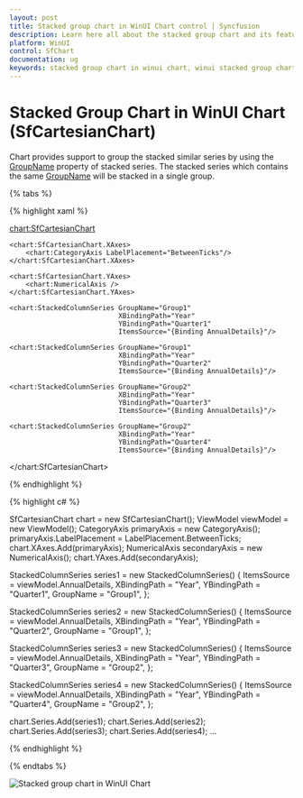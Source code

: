 ```yaml
---
layout: post
title: Stacked group chart in WinUI Chart control | Syncfusion
description: Learn here all about the stacked group chart and its features in Syncfusion® WinUI Chart (SfCartesianChart) control.
platform: WinUI
control: SfChart
documentation: ug
keywords: stacked group chart in winui chart, winui stacked group chart customization, syncfusion winui stacked group chart, winui sfcartesianchart stacked group chart settings.
---
```


# Stacked Group Chart in WinUI Chart (SfCartesianChart)

Chart provides support to group the stacked similar series by using the [GroupName](https://help.syncfusion.com/cr/winui/Syncfusion.UI.Xaml.Charts.StackedSeriesBase.html#Syncfusion_UI_Xaml_Charts_StackedSeriesBase_GroupName) property of stacked series. The stacked series which contains the same [GroupName](https://help.syncfusion.com/cr/winui/Syncfusion.UI.Xaml.Charts.StackedSeriesBase.html#Syncfusion_UI_Xaml_Charts_StackedSeriesBase_GroupName) will be stacked in a single group.

{% tabs %}

{% highlight xaml %}

<chart:SfCartesianChart>
    
    <chart:SfCartesianChart.XAxes>
        <chart:CategoryAxis LabelPlacement="BetweenTicks"/>
    </chart:SfCartesianChart.XAxes>

    <chart:SfCartesianChart.YAxes>
        <chart:NumericalAxis />
    </chart:SfCartesianChart.YAxes>  
    
    <chart:StackedColumnSeries GroupName="Group1" 
                               XBindingPath="Year" 
                               YBindingPath="Quarter1" 
                               ItemsSource="{Binding AnnualDetails}"/>

    <chart:StackedColumnSeries GroupName="Group1" 
                               XBindingPath="Year" 
                               YBindingPath="Quarter2"
                               ItemsSource="{Binding AnnualDetails}"/>

    <chart:StackedColumnSeries GroupName="Group2" 
                               XBindingPath="Year"  
                               YBindingPath="Quarter3" 
                               ItemsSource="{Binding AnnualDetails}"/>

    <chart:StackedColumnSeries GroupName="Group2" 
                               XBindingPath="Year"
                               YBindingPath="Quarter4" 
                               ItemsSource="{Binding AnnualDetails}"/>

</chart:SfCartesianChart>

{% endhighlight %}

{% highlight c# %}

SfCartesianChart chart = new SfCartesianChart();
ViewModel viewModel = new ViewModel();
CategoryAxis primaryAxis = new CategoryAxis();
primaryAxis.LabelPlacement = LabelPlacement.BetweenTicks;
chart.XAxes.Add(primaryAxis);
NumericalAxis secondaryAxis = new NumericalAxis();
chart.YAxes.Add(secondaryAxis);

StackedColumnSeries series1 = new StackedColumnSeries()
{
    ItemsSource = viewModel.AnnualDetails,
    XBindingPath = "Year",
    YBindingPath = "Quarter1",
    GroupName = "Group1",
};

StackedColumnSeries series2 = new StackedColumnSeries()
{
    ItemsSource = viewModel.AnnualDetails,
    XBindingPath = "Year",
    YBindingPath = "Quarter2",
    GroupName = "Group1",
};

StackedColumnSeries series3 = new StackedColumnSeries()
{
    ItemsSource = viewModel.AnnualDetails,
    XBindingPath = "Year",
    YBindingPath = "Quarter3",
    GroupName = "Group2",
};

StackedColumnSeries series4 = new StackedColumnSeries()
{
    ItemsSource = viewModel.AnnualDetails,
    XBindingPath = "Year",
    YBindingPath = "Quarter4",
    GroupName = "Group2",
};

chart.Series.Add(series1);
chart.Series.Add(series2);
chart.Series.Add(series3);
chart.Series.Add(series4);
...

{% endhighlight %}

{% endtabs %}

![Stacked group chart in WinUI Chart](Grouped_Stacking_Images/WinUI_Chart_GroupingStacked.png)
